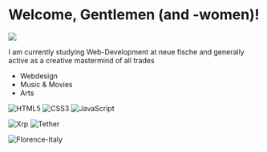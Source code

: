 # Welcome, Gentlemen (and -women)!

![](https://komarev.com/ghpvc/?username=Hendrik-Pils&label=Profile%20Visits&color=blue&style=for-the-badge)

I am currently studying Web-Development at neue fische
and generally active as a creative mastermind of all trades

- Webdesign
- Music & Movies
- Arts

![HTML5](https://img.shields.io/badge/html5-%23E34F26.svg?style=for-the-badge&logo=html5&logoColor=white) ![CSS3](https://img.shields.io/badge/css3-%231572B6.svg?style=for-the-badge&logo=css3&logoColor=white) ![JavaScript](https://img.shields.io/badge/javascript-%23323330.svg?style=for-the-badge&logo=javascript&logoColor=%23F7DF1E)

![Xrp](https://img.shields.io/badge/Xrp-black?style=for-the-badge&logo=xrp&logoColor=white) ![Tether](https://img.shields.io/badge/tether-168363?style=for-the-badge&logo=tether&logoColor=white)

![Florence-Italy](https://th.bing.com/th/id/OIP.XtejoTg9lans_DWWrrBaAgHaE8?pid=ImgDet&rs=1)
